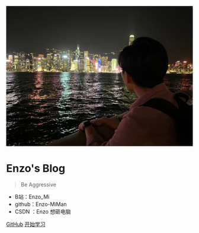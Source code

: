 

<img src="_media/封面2.jpg" width="599">



# Enzo's Blog

> Be Aggressive

- B站：Enzo_Mi
- github：Enzo-MiMan
- CSDN ：Enzo 想砸电脑

[GitHub](https://github.com/Enzo-MiMan)
[开始学习](/brief)